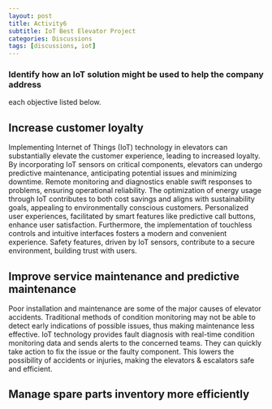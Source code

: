 ```yaml
---
layout: post
title: Activity6
subtitle: IoT Best Elevator Project
categories: Discussions
tags: [discussions, iot]
---
```


### Identify how an IoT solution might be used to help the company address
each objective listed below.

## Increase customer loyalty

Implementing Internet of Things (IoT) technology in elevators can substantially elevate the customer experience, leading to increased loyalty. By incorporating IoT sensors on critical components, elevators can undergo predictive maintenance, anticipating potential issues and minimizing downtime. Remote monitoring and diagnostics enable swift responses to problems, ensuring operational reliability. The optimization of energy usage through IoT contributes to both cost savings and aligns with sustainability goals, appealing to environmentally conscious customers. Personalized user experiences, facilitated by smart features like predictive call buttons, enhance user satisfaction. Furthermore, the implementation of touchless controls and intuitive interfaces fosters a modern and convenient experience. Safety features, driven by IoT sensors, contribute to a secure environment, building trust with users.

## Improve service maintenance and predictive maintenance

Poor installation and maintenance are some of the major causes of elevator accidents. Traditional methods of condition monitoring may not be able to detect early indications of possible issues, thus making maintenance less effective. IoT technology provides fault diagnosis with real-time condition monitoring data and sends alerts to the concerned teams. They can quickly take action to fix the issue or the faulty component. This lowers the possibility of accidents or injuries, making the elevators & escalators safe and efficient.

## Manage spare parts inventory more efficiently
